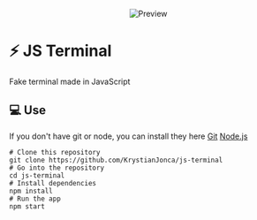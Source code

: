 <p align="center">
<img alt="Preview" src="https://raw.githubusercontent.com/KrystianJonca/js-terminal/master/ss.PNG"/>
</p>

# :zap: JS Terminal
Fake terminal made in JavaScript
## :computer: Use
If you don't have git or node, you can install they here [Git](https://git-scm.com/downloads "Git") [Node.js](https://nodejs.org/en/download/ "Node.js")

    # Clone this repository
    git clone https://github.com/KrystianJonca/js-terminal
    # Go into the repository
    cd js-terminal
    # Install dependencies
    npm install
    # Run the app
    npm start
